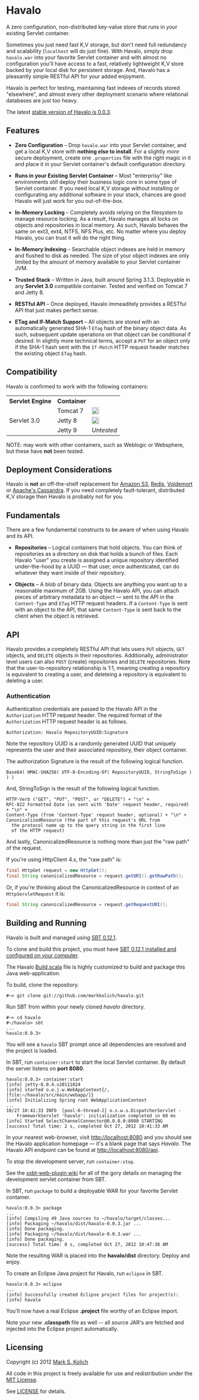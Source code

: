 # Havalo

A zero configuration, non-distributed key-value store that runs in your existing Servlet container.

Sometimes you just need fast K,V storage, but don't need full redundancy and scalability (`localhost` will do just fine).  With Havalo, simply drop `havalo.war` into your favorite Servlet container and with almost no configuration you'll have access to a fast, relatively lightweight K,V store backed by your local disk for persistent storage.  And, Havalo has a pleasantly simple RESTful API for your added enjoyment.

Havalo is perfect for testing, maintaining fast indexes of records stored "elsewhere", and almost every other deployment scenario where relational databases are just too heavy.

The latest <a href="https://github.com/markkolich/havalo/downloads">stable version of Havalo is 0.0.3</a>.

## Features

* **Zero Configuration** &ndash; Drop `havalo.war` into your Servlet container, and get a local K,V store with **nothing else to install**.  For a slightly *more* secure deployment, create one `.properties` file with the right magic in it and place it in your Servlet container's default configuration directory.

* **Runs in your Existing Servlet Container** &ndash; Most "enterprisy" like environments *still* deploy their business logic core in some type of Servlet container.  If you need local K,V storage without installing or configurating any additional software in your stack, chances are good Havalo will just work for you out-of-the-box.

* **In-Memory Locking** &ndash; Completely avoids relying on the filesystem to manage resource locking.  As a result, Havalo manages all locks on objects and repositories in local memory.  As such, Havalo behaves the same on ext3, ext4, NTFS, NFS Plus, etc.  No matter where you deploy Havalo, you can trust it will do the right thing.

* **In-Memory Indexing** &ndash; Searchable object indexes are held in memory and flushed to disk as needed.  The size of your object indexes are only limited by the amount of memory available to your Servlet container JVM.

* **Trusted Stack** &ndash; Written in Java, built around Spring 3.1.3.  Deployable in any **Servlet 3.0** compatible container.  Tested and verified on Tomcat 7 and Jetty 8.

* **RESTful API** &ndash; Once deployed, Havalo immeaditely provides a RESTful API that just makes perfect sense.

* **ETag and If-Match Support** &ndash; All objects are stored with an automatically generated SHA-1 `ETag` hash of the binary object data.  As such, subsequent update operations on that object can be conditional if desired.  In slightly more technical terms, accept a `PUT` for an object only if the SHA-1 hash sent with the `If-Match` HTTP request header matches the existing object `ETag` hash.

## Compatibility

Havalo is confirmed to work with the following containers:

<table>
  <tr>
  <th>Servlet Engine</th>
  <th>Container</th>
  <th>&nbsp;</th>
  </tr>
  <tr>
  <td rowspan="3">Servlet 3.0</td>
  <td>Tomcat 7</td>
  <td><img src="http://openclipart.org/image/800px/svg_to_png/161503/OK-1.png" height="20"></td>
  </tr>
  <tr>
  <td>Jetty 8</td>
  <td><img src="http://openclipart.org/image/800px/svg_to_png/161503/OK-1.png" height="20"></td>
  </tr>
  <tr>
  <td>Jetty 9</td>
  <td><em>Untested</em></td>
  </tr>
</table>

NOTE: may work with other containers, such as Weblogic or Websphere, but these have **not** been tested.

## Deployment Considerations

Havalo is **not** an off-the-shelf replacement for <a href="http://aws.amazon.com/s3/">Amazon S3</a>, <a href="http://redis.io">Redis</a>, <a href="http://www.project-voldemort.com/voldemort/">Voldemort</a> or <a href="http://cassandra.apache.org/">Apache's Cassandra</a>.  If you need completely fault-tolerant, distributed K,V storage then Havalo is probably not for you.

## Fundamentals

There are a few fundamental constructs to be aware of when using Havalo and its API.

* **Repositories** &ndash; Logical containers that hold objects.  You can think of repositories as a directory on disk that holds a bunch of files.  Each Havalo "user" you create is assigned a unique repository identified under-the-hood by a UUID &mdash; that user, once authenticated, can do whatever they want inside of their repository.

* **Objects** &ndash; A blob of binary data.  Objects are anything you want up to a reasonable maximum of 2GB.  Using the Havalo API, you can attach pieces of arbitrary metadata to an object &mdash; sent to the API in the `Content-Type` and `ETag` HTTP request headers.  If a `Content-Type` is sent with an object to the API, that same `Content-Type` is sent back to the client when the object is retrieved.

## API

Havalo provides a completely RESTful API that lets users `PUT` objects, `GET` objects, and `DELETE` objects in their repositories.  Additionally, administrator level users can also `POST` (create) repositories and `DELETE` repositories.  Note that the user-to-repository relationship is 1:1, meaning creating a repository is equivalent to creating a user, and deleteing a repository is equivalent to deleting a user.

### Authentication

Authentication credentials are passed to the Havalo API in the `Authorization` HTTP request header.  The required format of the `Authorization` HTTP request header is as follows.

    Authorization: Havalo RepositoryUUID:Signature

Note the repository UUID is a randomly generated UUID that uniquely represents the user and their associated repository, their object container.

The authorization Signature is the result of the following logical function.

    Base64( HMAC-SHA256( UTF-8-Encoding-Of( RepositoryUUID, StringToSign ) ) )

And, StringToSign is the result of the following logical function.

    HTTP-Verb ("GET", "PUT", "POST", or "DELETE") + "\n" +
    RFC-822 Formatted Date (as sent with 'Date' request header, required) + "\n" +
    Content-Type (from 'Content-Type' request header, optional) + "\n" +
    CanonicalizedResource (the part of this request's URL from
      the protocol name up to the query string in the first line
      of the HTTP request)

And lastly, CanonicalizedResource is nothing more than just the "raw path" of the request.

If you're using HttpClient 4.x, the "raw path" is:

```java
final HttpGet request = new HttpGet();
final String canonicalizedResource = request.getURI().getRawPath();
```

Or, if you're thinking about the CanonicalizedResource in context of an `HttpServletRequest` it is:

```java
final String canonicalizedResource = request.getRequestURI();
```

## Building and Running

Havalo is built and managed using <a href="https://github.com/harrah/xsbt">SBT 0.12.1</a>.

To clone and build this project, you must have <a href="http://www.scala-sbt.org/release/docs/Getting-Started/Setup">SBT 0.12.1 installed and configured on your computer</a>.

The Havalo <a href="https://github.com/markkolich/havalo/blob/master/project/Build.scala">Build.scala</a> file is highly customized to build and package this Java web-application.

To build, clone the repository.

    #~> git clone git://github.com/markkolich/havalo.git

Run SBT from within your newly cloned *havalo* directory.

    #~> cd havalo
    #~/havalo> sbt
    ...
    havalo:0.0.3>

You will see a `havalo` SBT prompt once all dependencies are resolved and the project is loaded.

In SBT, run `container:start` to start the local Servlet container.  By default the server listens on **port 8080**.

    havalo:0.0.3> container:start
    [info] jetty-8.0.4.v20111024
    [info] started o.e.j.w.WebAppContext{/,[file:~/havalo/src/main/webapp/]}
    [info] Initializing Spring root WebApplicationContext
    ...
    10/27 10:41:33 INFO  [pool-6-thread-2] o.s.w.s.DispatcherServlet -
        FrameworkServlet 'havalo': initialization completed in 60 ms
    [info] Started SelectChannelConnector@0.0.0.0:8080 STARTING
    [success] Total time: 2 s, completed Oct 27, 2012 10:41:33 AM

In your nearest web-browser, visit <a href="http://localhost:8080">http://localhost:8080</a> and you should see the Havalo application homepage &mdash; it's a blank page that says *Havalo*.  The Havalo API endpoint can be found at <a href="http://localhost:8080/api">http://localhost:8080/api</a>.

To stop the development server, run `container:stop`.

See the <a href="https://github.com/siasia/xsbt-web-plugin/wiki">xsbt-web-plugin wiki</a> for all of the gory details on managing the development servlet container from SBT.

In SBT, run `package` to build a deployable WAR for your favorite Servlet container.

    havalo:0.0.3> package
    ...
    [info] Compiling 49 Java sources to ~/havalo/target/classes...
    [info] Packaging ~/havalo/dist/havalo-0.0.3.jar ...
    [info] Done packaging.
    [info] Packaging ~/havalo/dist/havalo-0.0.3.war ...
    [info] Done packaging.
    [success] Total time: 8 s, completed Oct 27, 2012 10:47:38 AM

Note the resulting WAR is placed into the **havalo/dist** directory.  Deploy and enjoy.

To create an Eclipse Java project for Havalo, run `eclipse` in SBT.

    havalo:0.0.3> eclipse
    ...
    [info] Successfully created Eclipse project files for project(s):
    [info] havalo

You'll now have a real Eclipse **.project** file worthy of an Eclipse import.

Note your new **.classpath** file as well -- all source JAR's are fetched and injected into the Eclipse project automatically.

## Licensing

Copyright (c) 2012 <a href="http://mark.koli.ch">Mark S. Kolich</a>

All code in this project is freely available for use and redistribution under the <a href="http://opensource.org/comment/991">MIT License</a>.

See <a href="https://github.com/markkolich/havalo/blob/master/LICENSE">LICENSE</a> for details.
